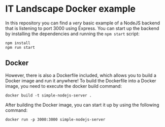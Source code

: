 # IT Landscape Docker example

In this repository you can find a *very* basic example of a NodeJS backend that is listening to port 3000 using Express.
You can start up the backend by installing the dependencies and running the `npm start` script:

```shell
npm install
npm run start
```

## Docker

However, there is also a Dockerfile included, which allows you to build a Docker image and run it anywhere!
To build the Dockerfile into a Docker image, you need to execute the docker build command:

```shell
docker build -t simple-nodejs-server .
```

After building the Docker image, you can start it up by using the following command:

```shell
docker run -p 3000:3000 simple-nodejs-server
```